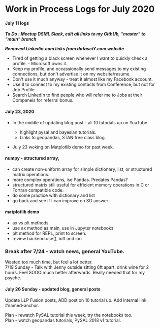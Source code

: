# Work in Process Logs for July 2020


#### July 11 logs

***To Do : Meetup DSML Slack, edit all links to my GithUb, "master" to "main" branch***  

***Removed Linkedin.com links from datasciY.com website***  
  * Tired of getting a black screen whenever I want to quickly check a profile. - Microsoft owns it.   
  * Keep my profile, and occassionally send messages to my existing connections, but don't advertise it on my website/resume.  
  * Don't use it much anyway - treat it almost like my Facebook account.  
  * Use it to connect to my existing contacts from Conference, but not for Job Profile.  
  * Search LinkedIn to find people who will refer me to Jobs at their Companeis for referral bonus.  

#### July 23, 2020  

* In the middle of updating blog post - all 10 tutorials up on YouTube.  
   - highlight pysal and bayesian tutorials.  
   - Links to geopandas, STAN free class blog.  

* July 23 woking on Matplotlib demo for past week.  

#### numpy - structured array, 
  * can create non-uniform array for simple dictionary, list, or structured matrix operations.  
  * more complex operations, ise Pandas.  Predates Pandas?  
  * structured matrix still useful for efficient memory operations in C or Fortran compatible code.  
  * do some practice with dictionary and list
  * go back and see if I can improve on SO answer.  

#### matplotlib demo  
  * ax vs plt methods  
  * use ax method as main, use in Jupyter notebooks  
  * plt method for REPL, print to screen.  
  * review backend.use(), ioff and ion  

### Break after 7/24 - watch news, general YouTube.  
Wasted too much time, but feel a lot better.  
7/19 Sunday - Talk with Jenny outside sitting 6ft apart, drink wine for 2 hours. Feel SOOO much better afterwards.  Really needed that for my psyche.   


#### July 26 Sunday - updated blog, general posts  
Update LLP Fusion posts, 
ADD post on 10 tutorial up. 
Add internal link #named-anchor.  

Plan - rewatch PySAL tutorial this week, try the notebooks too.  
Plan - watch geopandas tutorials, PySAL 2018 v1 tutorial.  
